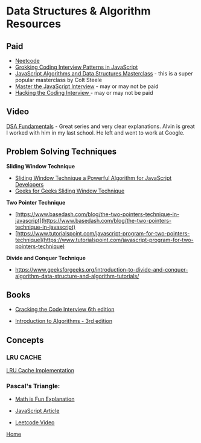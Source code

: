 # Data Structures & Algorithm Resources

## Paid

- [Neetcode](https://neetcode.io/)
- [Grokking Coding Interview Patterns in JavaScript](https://www.educative.io/courses/grokking-coding-interview-patterns-javascript)
- [JavaScript Algorithms and Data Structures Masterclass](https://www.udemy.com/course/js-algorithms-and-data-structures-masterclass/) - this is a super popular masterclass by Colt Steele
- [Master the JavaScript Interview](https://www.educative.io/courses/master-the-javascript-interview) - may or may not be paid
- [Hacking the Coding Interview ](https://www.educative.io/courses/coderust-hacking-the-coding-interview) - may or may not be paid

## Video

[DSA Fundamentals](https://www.youtube.com/playlist?list=PLxQ8cCJ6LyOZHhAjIYrEFWcfYdyJl5VYf) - Great series and very clear explanations. Alvin is great I worked with him in my last school. He left and went to work at Google.

## Problem Solving Techniques

**Sliding Window Technique**

- [Sliding Window Technique a Powerful Algorithm for JavaScript Developers](https://dev.to/sanukhandev/the-sliding-window-technique-a-powerful-algorithm-for-javascript-developers-3nfm)
- [Geeks for Geeks Sliding Window Technique](https://www.geeksforgeeks.org/window-sliding-technique/)

**Two Pointer Technique**

- [https://www.basedash.com/blog/the-two-pointers-technique-in-javascript](https://www.basedash.com/blog/the-two-pointers-technique-in-javascript)
- [https://www.tutorialspoint.com/javascript-program-for-two-pointers-technique](https://www.tutorialspoint.com/javascript-program-for-two-pointers-technique)

**Divide and Conquer Technique**

- [https://www.geeksforgeeks.org/introduction-to-divide-and-conquer-algorithm-data-structure-and-algorithm-tutorials/ ](https://www.geeksforgeeks.org/introduction-to-divide-and-conquer-algorithm-data-structure-and-algorithm-tutorials/)

## Books

- [Cracking the Code Interview 6th edition](https://drive.google.com/file/d/11fkeTwGlJwndJDamIIPlJTa7JyYxtbaL/view?usp=sharing)

- [Introduction to Algorithms - 3rd edition](https://drive.google.com/file/d/1UczgFPMsWYdOKT32fz77YPdMPlypfooi/view?usp=sharing)

## Concepts

### LRU CACHE

[LRU Cache Implementation](https://www.geeksforgeeks.org/lru-cache-implementation/)

### Pascal's Triangle:

- [Math is Fun Explanation](https://www.mathsisfun.com/pascals-triangle.html)

- [JavaScript Article](https://www.geeksforgeeks.org/javascript-program-to-print-pascals-pattern-triangle-pyramid/)

- [Leetcode Video](https://www.youtube.com/watch?v=iakcznipu1M)

[Home][def]

[def]: README.md
